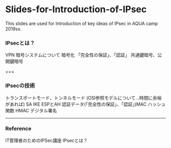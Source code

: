 # Slides-for-Introduction-of-IPsec
This slides are used for Introduction of key ideas of IPsec in AQUA camp 2019ss.

### IPsecとは？
VPN
暗号システムについて
暗号化
「完全性の保証」、「認証」
共通鍵暗号、公開鍵暗号
	
+++

### IPsecの技術
トランスポートモード、トンネルモード
(OSI参照モデルについて...時間に余裕があれば)
SA
IKE
ESPとAH
認証データ(「完全性の保証」、「認証」)MAC
ハッシュ関数
HMAC
デジタル署名

---

### Reference 
IT管理者のためのIPSec講座
IPsecとは？
